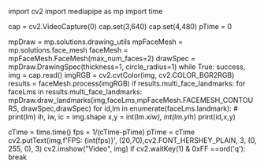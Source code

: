 import cv2
import mediapipe as mp
import time


cap = cv2.VideoCapture(0)
cap.set(3,640)
cap.set(4,480)
pTime = 0

mpDraw = mp.solutions.drawing_utils
mpFaceMesh = mp.solutions.face_mesh
faceMesh = mpFaceMesh.FaceMesh(max_num_faces=2)
drawSpec = mpDraw.DrawingSpec(thickness=1, circle_radius=1)
while True:
   success, img = cap.read()
   imgRGB = cv2.cvtColor(img, cv2.COLOR_BGR2RGB)
   results = faceMesh.process(imgRGB)
   if results.multi_face_landmarks:
       for faceLms in results.multi_face_landmarks:
           mpDraw.draw_landmarks(img,faceLms,mpFaceMesh.FACEMESH_CONTOURS,
                                 drawSpec,drawSpec)
           for id,lm in enumerate(faceLms.landmark):
               # print(lm)
               ih, iw, ic = img.shape
               x,y = int(lm.x*iw), int(lm.y*ih)
               print(id,x,y)

   cTime = time.time()
   fps = 1/(cTime-pTime)
   pTime = cTime
   cv2.putText(img,f'FPS: {int(fps)}', (20,70),cv2.FONT_HERSHEY_PLAIN,
               3, (0, 255, 0), 3)
   cv2.imshow("Video", img)
   if cv2.waitKey(1) & 0xFF ==ord('q'):
       break
